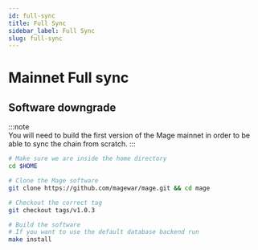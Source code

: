 ```yaml
---
id: full-sync
title: Full Sync
sidebar_label: Full Sync
slug: full-sync
---
```

# Mainnet Full sync
## Software downgrade 

:::note   
You will need to build the first version of the Mage mainnet in order to be able to sync the chain from scratch.
:::

```bash
# Make sure we are inside the home directory
cd $HOME

# Clone the Mage software
git clone https://github.com/magewar/mage.git && cd mage

# Checkout the correct tag
git checkout tags/v1.0.3

# Build the software
# If you want to use the default database backend run
make install
```
